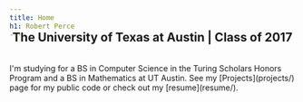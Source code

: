 ```yaml
---
title: Home
h1: Robert Perce
---
```

<h2 style="margin-left: auto; margin-top: -30px; margin-right: auto; text-align: center;">The University of Texas at Austin | Class of 2017</h2>

<br />
I'm studying for a BS in Computer Science in the Turing Scholars Honors Program and a BS
in Mathematics at UT Austin. See my [Projects](projects/) page for my public code or check
out my [resume](resume/).


